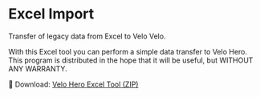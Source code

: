 # Excel Import

Transfer of legacy data from Excel to Velo Velo.

With this Excel tool you can perform a simple data transfer to Velo Hero.
This program is distributed in the hope that it will be useful, but WITHOUT ANY WARRANTY.

💾 Download: [Velo Hero Excel Tool (ZIP)](img/Velo_Hero_-_Excel_Tool_v1_2.zip)

